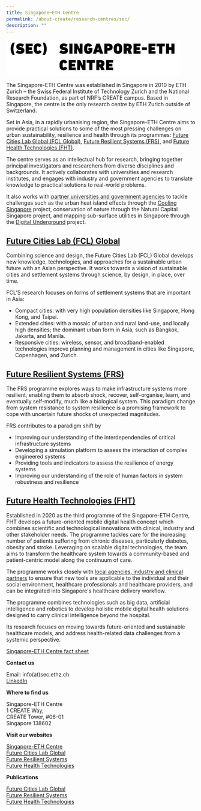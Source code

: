 ```yaml
---
title: Singapore─ETH Centre
permalink: /about-create/research-centres/sec/
description: ""
---
```





![](/images/sec_300-ppi3bf589c9e78e45bf82826c83248036a8.jpg)

The Singapore-ETH Centre was established in Singapore in 2010 by ETH Zurich – the Swiss Federal Institute of Technology Zurich and the National Research Foundation, as part of NRF’s CREATE campus. Based in Singapore, the centre is the only research centre by ETH Zurich outside of Switzerland.

Set in Asia, in a rapidly urbanising region, the Singapore-ETH Centre aims to provide practical solutions to some of the most pressing challenges on urban sustainability, resilience and health through its programmes: [Future Cities Lab Global (FCL Global)](http://www.fcl.ethz.ch/), [Future Resilient Systems (FRS),](http://www.frs.ethz.ch/) and [Future Health Technologies (FHT)](https://fht.ethz.ch/).

The centre serves as an intellectual hub for research, bringing together principal investigators and researchers from diverse disciplines and backgrounds. It actively collaborates with universities and research institutes, and engages with industry and government agencies to translate knowledge to practical solutions to real-world problems.

It also works with [partner universities and government agencies](https://www.create.edu.sg/partners.html) to tackle challenges such as the urban heat island effects through the [Cooling Singapore](https://sec.ethz.ch/research/cs.html) project, conservation of nature through the Natural Capital Singapore project, and mapping sub-surface utilities in Singapore through the [Digital Underground](https://sec.ethz.ch/research/digital-underground.html) project.

**[Future Cities Lab (FCL) Global](https://fcl.ethz.ch/)**
----------------------------------------------------------

Combining science and design, the Future Cities Lab (FCL) Global develops new knowledge, technologies, and approaches for a sustainable urban future with an Asian perspective. It works towards a vision of sustainable cities and settlement systems through science, by design, in place, over time.  

FCL’S research focuses on forms of settlement systems that are important in Asia:

*   Compact cities: with very high population densities like Singapore, Hong Kong, and Taipei.
*   Extended cities: with a mosaic of urban and rural land-use, and locally high densities; the dominant urban form in Asia, such as Bangkok, Jakarta, and Manila.
*   Responsive cities: wireless, sensor, and broadband-enabled technologies improve planning and management in cities like Singapore, Copenhagen, and Zurich.

[**Future Resilient Systems (FRS)**](http://frs.ethz.ch/)
---------------------------------------------------------

The FRS programme explores ways to make infrastructure systems more resilient, enabling them to absorb shock, recover, self-organise, learn, and eventually self-modify, much like a biological system. This paradigm change from system resistance to system resilience is a promising framework to cope with uncertain future shocks of unexpected magnitudes.

FRS contributes to a paradigm shift by

*   Improving our understanding of the interdependencies of critical infrastructure systems
*   Developing a simulation platform to assess the interaction of complex engineered systems
*   Providing tools and indicators to assess the resilience of energy systems
*   Improving our understanding of the role of human factors in system robustness and resilience

[Future Health Technologies (FHT)](https://fht.ethz.ch/)
--------------------------------------------------------

Established in 2020 as the third programme of the Singapore-ETH Centre, FHT develops a future-oriented mobile digital health concept which combines scientific and technological innovations with clinical, industry and other stakeholder needs. The programme tackles care for the increasing number of patients suffering from chronic diseases, particularly diabetes, obesity and stroke. Leveraging on scalable digital technologies, the team aims to transform the healthcare system towards a community-based and patient-centric model along the continuum of care.  
  
The programme works closely with [local agencies, industry and clinical partners](https://www.create.edu.sg/partners.html) to ensure that new tools are applicable to the individual and their social environment, healthcare professionals and healthcare providers, and can be integrated into Singapore's healthcare delivery workflow.   
  

The programme combines technologies such as big data, artificial intelligence and robotics to develop holistic mobile digital health solutions designed to carry clinical intelligence beyond the hospital.   
  
Its research focuses on moving towards future-oriented and sustainable healthcare models, and address health-related data challenges from a systemic perspective.

[Singapore-ETH Centre fact sheet](https://ethz.ch/content/dam/ethz/special-interest/dual/sec-dam/documents/SEC_Factsheet_Feb_2023.pdf)


**Contact us**

Email: info(at)sec.ethz.ch  
[LinkedIn](https://www.linkedin.com/company/singapore-eth-centre) 

**Where to find us**

Singapore-ETH Centre  
1 CREATE Way,  
CREATE Tower, #06-01  
Singapore 138602

**Visit our websites**

[Singapore-ETH Centre](http://www.sec.ethz.ch/)  
[Future Cities Lab Global](http://www.fcl.ethz.ch/)   
[Future Resilient Systems](http://www.frs.ethz.ch/)  
[Future Health Technologies](http://www.fht.ethz.ch/)

**Publications**

[Future Cities Lab Global](https://fcl.ethz.ch/Publications.html)   
[Future Resilient Systems](https://frs.ethz.ch/resources.html)  
[Future Health Technologies](https://fht.ethz.ch/publications.html)